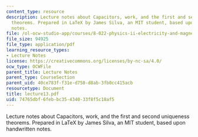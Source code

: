 ```yaml
---
content_type: resource
description: Lecture notes about Capacitors, work, and the first and second uniqueness
  theorems. Prepared in LaTeX by James Silva, an MIT student, based upon handwritten
  notes.
file: /ol-ocw-studio-app/courses/8-022-physics-ii-electricity-and-magnetism-fall-2006/74765dbf6febbc35434033f8f5c18af5_lecture13.pdf
file_size: 94925
file_type: application/pdf
learning_resource_types:
- Lecture Notes
license: https://creativecommons.org/licenses/by-nc-sa/4.0/
ocw_type: OCWFile
parent_title: Lecture Notes
parent_type: CourseSection
parent_uid: 40ce783f-f31e-d750-d8ab-3fb0cc415acb
resourcetype: Document
title: lecture13.pdf
uid: 74765dbf-6feb-bc35-4340-33f8f5c18af5
---
```

Lecture notes about Capacitors, work, and the first and second uniqueness theorems. Prepared in LaTeX by James Silva, an MIT student, based upon handwritten notes.